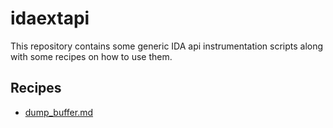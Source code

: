 # idaextapi

This repository contains some generic IDA api instrumentation scripts along with some recipes on how to use them.

## Recipes

*  [dump_buffer.md](doc/dump_buffer.md)
